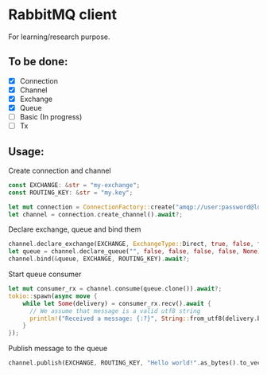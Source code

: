 # RabbitMQ client
For learning/research purpose.

## To be done:
- [x] Connection
- [x] Channel
- [X] Exchange
- [x] Queue
- [ ] Basic (In progress)
- [ ] Tx

## Usage:

Create connection and channel
```rust
const EXCHANGE: &str = "my-exchange";
const ROUTING_KEY: &str = "my.key";

let mut connection = ConnectionFactory::create("amqp://user:password@localhost:5672/my_vhost").await?;
let channel = connection.create_channel().await?;
```


Declare exchange, queue and bind them
```rust
channel.declare_exchange(EXCHANGE, ExchangeType::Direct, true, false, false, false,None).await?;
let queue = channel.declare_queue("", false, false, false, false, None).await?;
channel.bind(&queue, EXCHANGE, ROUTING_KEY).await?;
```

Start queue consumer
```rust
let mut consumer_rx = channel.consume(queue.clone()).await?;
tokio::spawn(async move {
    while let Some(delivery) = consumer_rx.recv().await {
      // We assume that message is a valid utf8 string
      println!("Received a message: {:?}", String::from_utf8(delivery.body.unwrap()));
    }
});
```

Publish message to the queue
```rust
channel.publish(EXCHANGE, ROUTING_KEY, "Hello world!".as_bytes().to_vec()).await?;
```


